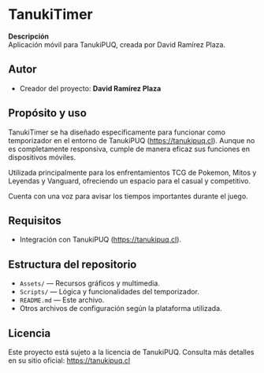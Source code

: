 # TanukiTimer

**Descripción**  
Aplicación móvil para TanukiPUQ, creada por David Ramírez Plaza.

## Autor

- Creador del proyecto: **David Ramírez Plaza**

## Propósito y uso

TanukiTimer se ha diseñado específicamente para funcionar como temporizador en el entorno de TanukiPUQ (https://tanukipuq.cl). Aunque no es completamente responsiva, cumple de manera eficaz sus funciones en dispositivos móviles.

Utilizada principalmente para los enfrentamientos TCG de Pokemon, Mitos y Leyendas y Vanguard, ofreciendo un espacio para el casual y competitivo.

Cuenta con una voz para avisar los tiempos importantes durante el juego.

## Requisitos

- Integración con TanukiPUQ (https://tanukipuq.cl).

## Estructura del repositorio

- `Assets/` — Recursos gráficos y multimedia.
- `Scripts/` — Lógica y funcionalidades del temporizador.
- `README.md` — Este archivo.
- Otros archivos de configuración según la plataforma utilizada.

## Licencia

Este proyecto está sujeto a la licencia de TanukiPUQ. Consulta más detalles en su sitio oficial: https://tanukipuq.cl
